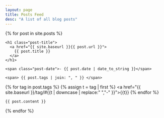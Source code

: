 ```yaml
---
layout: page
title: Posts Feed
desc: "A list of all blog posts"
---
```




<div class="posts">

  {% for post in site.posts  %}

  <div class="post">

    <h1 class="post-title">
      <a href="{{ site.baseurl }}{{ post.url }}">
        {{ post.title }}
      </a>
    </h1>

    <span class="post-date">- {{ post.date | date_to_string }}</span>

    <span> {{ post.tags | join: ", " }} </span>

{% for tag in post.tags %}
  {% assign t = tag | first %}
<a href="{{ site.baseurl }}/tag/#{{t | downcase | replace:" ","-" }}">{{t}}</a> 
{% endfor %}

    {{ post.content }}
  
  </div>
  {% endfor %}
</div>
